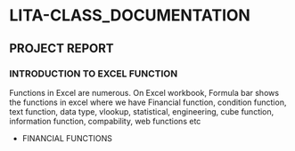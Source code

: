 # LITA-CLASS_DOCUMENTATION

## PROJECT REPORT

### INTRODUCTION TO EXCEL FUNCTION
Functions in Excel are numerous. On Excel workbook, Formula bar shows the functions in excel where we have Financial function, condition function, text function, data type, vlookup, statistical, engineering, cube function, information function, compability, web functions etc
- FINANCIAL FUNCTIONS
  

